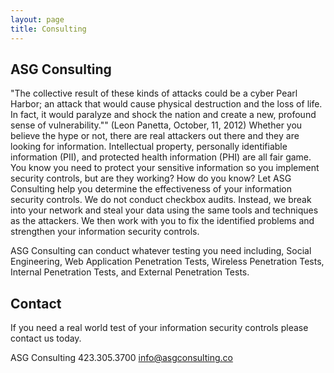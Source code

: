 ```yaml
---
layout: page
title: Consulting
---
```


ASG Consulting
--------------
"The collective result of these kinds of attacks could be a cyber Pearl Harbor; an attack that would cause physical destruction and the loss of life. In fact, it would paralyze and shock the nation and create a new, profound sense of vulnerability."" (Leon Panetta, October, 11, 2012)
Whether you believe the hype or not, there are real attackers out there and they are looking for information. Intellectual property, personally identifiable information (PII), and protected health information (PHI) are all fair game. You know you need to protect your sensitive information so you implement security controls, but are they working? How do you know? Let ASG Consulting help you determine the effectiveness of your information security controls. We do not conduct checkbox audits. Instead, we break into your network and steal your data using the same tools and techniques as the attackers. We then work with you to fix the identified problems and strengthen your information security controls.

ASG Consulting can conduct whatever testing you need including, Social Engineering, Web Application Penetration Tests, Wireless Penetration Tests, Internal Penetration Tests, and External Penetration Tests.

Contact
-------
If you need a real world test of your information security controls please contact us today.

ASG Consulting
423.305.3700
info@asgconsulting.co